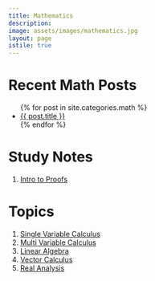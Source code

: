 ```yaml
---
title: Mathematics
description: 
image: assets/images/mathematics.jpg
layout: page
istile: true
---
```


# Recent Math Posts
<ul>
    {% for post in site.categories.math %}
        <li>
            <a href="{{ post.url }}">{{ post.title }}</a>
        </li>
    {% endfor %}
</ul>

# Study Notes
1. [Intro to Proofs](Intro-to-Proofs.html)


# Topics

1. [Single Variable Calculus](Calculus-Single-Variable.html)
1. [Multi Variable Calculus](Calculus-Multi-Variable.html)
1. [Linear Algebra](Linear-Algebra.html)
1. [Vector Calculus](Calculus-Vector.html)
1. [Real Analysis](Real-Analysis.html)
